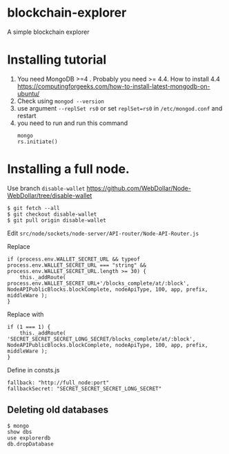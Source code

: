 # blockchain-explorer
A simple blockchain explorer

# Installing tutorial

1. You need MongoDB >=4 . Probably you need >= 4.4. How to install 4.4 https://computingforgeeks.com/how-to-install-latest-mongodb-on-ubuntu/
2. Check using `mongod --version`
3. use argument `--replSet rs0` or set `replSet=rs0` in `/etc/mongod.conf` and restart
4. you need to run and run this command
   ```
   mongo
   rs.initiate()
   ```

# Installing a full node. 

Use branch `disable-wallet` https://github.com/WebDollar/Node-WebDollar/tree/disable-wallet

    $ git fetch --all
    $ git checkout disable-wallet
    $ git pull origin disable-wallet

Edit `src/node/sockets/node-server/API-router/Node-API-Router.js`

Replace

    if (process.env.WALLET_SECRET_URL && typeof process.env.WALLET_SECRET_URL === "string" && process.env.WALLET_SECRET_URL.length >= 30) {
        this._addRoute( process.env.WALLET_SECRET_URL+'/blocks_complete/at/:block', NodeAPIPublicBlocks.blockComplete, nodeApiType, 100, app, prefix, middleWare );
    }
    
Replace with 

    if (1 === 1) {
        this._addRoute( 'SECRET_SECRET_SECRET_LONG_SECRET/blocks_complete/at/:block', NodeAPIPublicBlocks.blockComplete, nodeApiType, 100, app, prefix, middleWare );
    }

Define in consts.js 
    
    fallback: "http://full_node:port"
    fallbackSecret: "SECRET_SECRET_SECRET_LONG_SECRET"    


## Deleting old databases


    $ mongo
    show dbs
    use explorerdb
    db.dropDatabase

